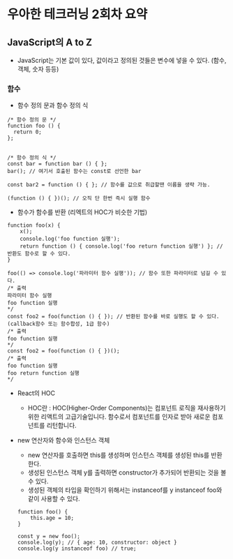 # 우아한 테크러닝 2회차 요약

## JavaScript의 A to Z

- JavaScript는 기본 값이 있다, 값이라고 정의된 것들은 변수에 넣을 수 있다. (함수, 객체, 숫자 등등)

### 함수

- 함수 정의 문과 함수 정의 식
```javascript=
/* 함수 정의 문 */
function foo () {
  return 0;
};
​

/* 함수 정의 식 */
const bar = function bar () { };
bar(); // 여기서 호출된 함수는 const로 선언한 bar

const bar2 = function () { }; // 함수를 값으로 취급할땐 이름을 생략 가능.

(function () { })(); // 오직 단 한번 즉시 실행 함수
```

- 함수가 함수를 반환 (리엑트의 HOC가 비슷한 기법)
```javascript=
function foo(x) {
    x();
    console.log('foo function 실행');
    return function () { console.log('foo return function 실행') }; // 반환도 함수로 할 수 있다.
}

foo(() => console.log('파라미터 함수 실행')); // 함수 또한 파라미터로 넘길 수 있다.
/* 출력
파라미터 함수 실행
foo function 실행
*/
const foo2 = foo(function () { }); // 반환된 함수를 바로 실행도 할 수 있다. (callback함수 또는 함수합성, 1급 함수)
/* 출력
foo function 실행
*/
const foo2 = foo(function () { })();
/* 출력
foo function 실행
foo return function 실행
*/
```

- React의 HOC
    - HOC란 : HOC(Higher-Order Components)는 컴포넌트 로직을 재사용하기 위한 리액트의 고급기술입니다. 함수로서 컴포넌트를 인자로 받아 새로운 컴포넌트를 리턴합니다.

- new 연산자와 함수와 인스턴스 객체
    - new 연산자를 호출하면 this를 생성하며 인스턴스 객체를 생성된 this를 반환한다.
    - 생성된 인스턴스 객체 y를 출력하면 constructor가 추가되어 반환되는 것을 볼 수 있다.
    - 생성된 객체의 타입을 확인하기 위해서는 instanceof를 y instanceof foo와 같이 사용할 수 있다.
    ```javascript=
    function foo() {
        this.age = 10;
    }

    const y = new foo();
    console.log(y); // { age: 10, constructor: object }
    console.log(y instanceof foo) // true;
    ```
    





